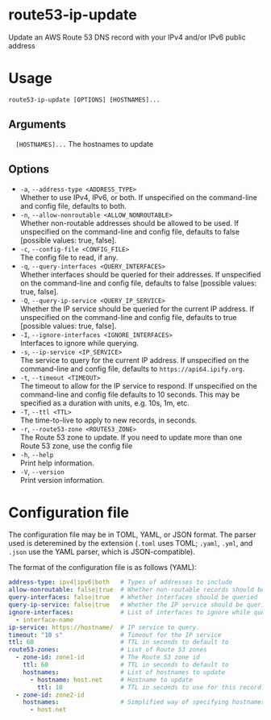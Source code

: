 # route53-ip-update
Update an AWS Route 53 DNS record with your IPv4 and/or IPv6 public address

# Usage

`route53-ip-update [OPTIONS] [HOSTNAMES]...`

## Arguments
`  [HOSTNAMES]...` The hostnames to update

## Options

* `-a`, `--address-type <ADDRESS_TYPE>`  
    Whether to use IPv4, IPv6, or both. If unspecified on the command-line and config file, defaults to both.
* `-n`, `--allow-nonroutable <ALLOW_NONROUTABLE>`  
    Whether non-routable addresses should be allowed to be used. If unspecified on the command-line and config
    file, defaults to false [possible values: true, false].
* `-c`, `--config-file <CONFIG_FILE>`  
    The config file to read, if any.
* `-q`, `--query-interfaces <QUERY_INTERFACES>`  
    Whether interfaces should be queried for their addresses. If unspecified on the command-line and config
    file, defaults to false [possible values: true, false].
* `-Q`, `--query-ip-service <QUERY_IP_SERVICE>`  
    Whether the IP service should be queried for the current IP address. If unspecified on the command-line and
    config file, defaults to true [possible values: true, false].
* `-I`, `--ignore-interfaces <IGNORE_INTERFACES>`  
    Interfaces to ignore while querying.
* `-s`, `--ip-service <IP_SERVICE>`  
    The service to query for the current IP address. If unspecified on the command-line and config file,
    defaults to `https://api64.ipify.org`.
* `-t`, `--timeout <TIMEOUT>`  
    The timeout to allow for the IP service to respond. If unspecified on the command-line and config file defaults to 10 seconds. This may be specified as a duration with units, e.g. 10s, 1m, etc.
* `-T`, `--ttl <TTL>`  
    The time-to-live to apply to new records, in seconds.
* `-r`, `--route53-zone <ROUTE53_ZONE>`  
    The Route 53 zone to update. If you need to update more than one Route 53 zone, use the config file
* `-h`, `--help`  
    Print help information.
* `-V`, `--version`  
    Print version information.

# Configuration file

The configuration file may be in TOML, YAML, or JSON format. The parser used is deteremined by the extension (`.toml` uses TOML; `.yaml`, `.yml`, and `.json` use the YAML parser, which is JSON-compatible).

The format of the configuration file is as follows (YAML):

```yaml
address-type: ipv4|ipv6|both   # Types of addresses to include
allow-nonroutable: false|true  # Whether non-routable records should be allowed
query-interfaces: false|true   # Whether interfaces should be queried
query-ip-service: false|true   # Whether the IP service should be queried
ignore-interfaces:             # List of interfaces to ignore while querying
  - interface-name
ip-service: https://hostname/  # IP service to query.
timeout: "10 s"                # Timeout for the IP service
ttl: 60                        # TTL in seconds to default to
route53-zones:                 # List of Route 53 zones
  - zone-id: zone1-id          # The Route 53 zone id
    ttl: 60                    # TTL in seconds to default to
    hostnames:                 # List of hostnames to update
      - hostname: host.net     # Hostname to update
        ttl: 10                # TTL in seconds to use for this record
  - zone-id: zone2-id
    hostnames:                 # Simplified way of specifying hostnames without TTL
      - host.net
```